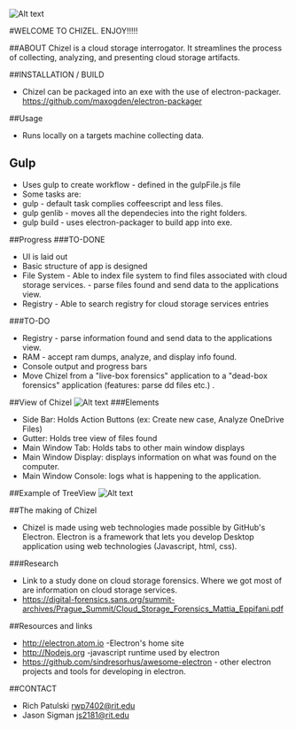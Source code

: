 ![Alt text](https://github.com/patulskitime/Chizel-475-2151_Patulski_Sigman/blob/master/Chizel_asciiArt.PNG)

#WELCOME TO CHIZEL. ENJOY!!!!!

##ABOUT
Chizel is a cloud storage interrogator.  It streamlines the process of collecting, analyzing, and presenting cloud storage artifacts.


##INSTALLATION / BUILD
* Chizel can be packaged into an exe with the use of electron-packager. <https://github.com/maxogden/electron-packager>

##Usage
* Runs locally on a targets machine collecting data.

## Gulp
* Uses gulp to create workflow - defined in the gulpFile.js file
* Some tasks are:
* gulp - default task complies coffeescript and less files.
* gulp genlib - moves all the dependecies into the right folders.
* gulp build - uses electron-packager to build app into exe.

##Progress
###TO-DONE
* UI is laid out
* Basic structure of app is designed
* File System - Able to index file system to find files associated with
cloud storage services. - parse files found and send data to the applications view.
* Registry - Able to search registry for cloud storage services entries   

###TO-DO
* Registry - parse information found and send data to the applications view.
* RAM - accept ram dumps, analyze, and display info found.
* Console output and progress bars
* Move Chizel from a "live-box forensics" application to a "dead-box forensics" application (features: parse dd files etc.) . 

##View of Chizel
![Alt text](https://github.com/patulskitime/Chizel-475-2151_Patulski_Sigman/blob/master/Chizel.png)
###Elements
* Side Bar: Holds Action Buttons (ex: Create new case, Analyze OneDrive Files)
* Gutter: Holds tree view of files found
* Main Window Tab: Holds tabs to other main window displays
* Main Window Display: displays information on what was found on the computer.
* Main Window Console: logs what is happening to the application.

##Example of TreeView
![Alt text](https://github.com/patulskitime/Chizel-475-2151_Patulski_Sigman/blob/master/Chizel_ex_TreeView.PNG)

##The making of Chizel
* Chizel is made using web technologies made possible by
GitHub's Electron. Electron is a framework that lets you develop Desktop application
using web technologies (Javascript, html, css).

###Research
* Link to a study done on cloud storage forensics. Where we got most of are information on cloud storage services.
* <https://digital-forensics.sans.org/summit-archives/Prague_Summit/Cloud_Storage_Forensics_Mattia_Eppifani.pdf>

##Resources and links
* <http://electron.atom.io> -Electron's home site
* <http://Nodejs.org> -javascript runtime used by electron
* <https://github.com/sindresorhus/awesome-electron> - other electron projects and tools for developing in electron.

##CONTACT
* Rich Patulski rwp7402@rit.edu
* Jason Sigman js2181@rit.edu
